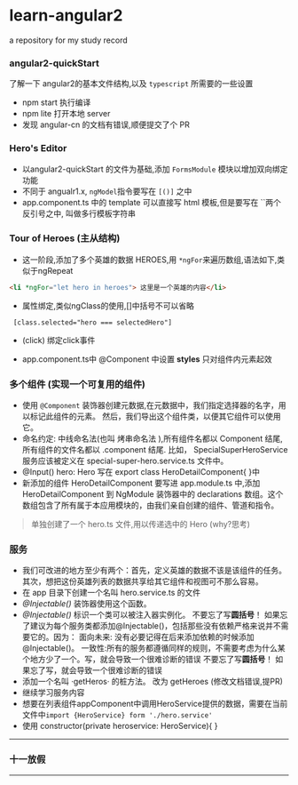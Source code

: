 # learn-angular2
a repository for my study record

### angular2-quickStart
了解一下 angular2的基本文件结构,以及 `typescript` 所需要的一些设置
* npm start 执行编译
* npm lite 打开本地 server
* 发现 angular-cn 的文档有错误,顺便提交了个 PR

### Hero's Editor

* 以angular2-quickStart 的文件为基础,添加 `FormsModule` 模块以增加双向绑定功能
* 不同于 angualr1.x, `ngModel`指令要写在  `[()]` 之中
* app.component.ts 中的 template 可以直接写 html 模板,但是要写在 \`\`两个反引号之中,
  叫做多行模板字符串

### Tour of Heroes (主从结构)
* 这一阶段,添加了多个英雄的数据 HEROES,用 `*ngFor`来遍历数组,语法如下,类似于ngRepeat
```html
<li *ngFor="let hero in heroes"> 这里是一个英雄的内容</li>
```
* 属性绑定,类似ngClass的使用,[]中括号不可以省略
```
 [class.selected="hero === selectedHero"]
```
* (click) 绑定click事件

* app.component.ts中 @Component 中设置 **styles** 只对组件内元素起效

### 多个组件 (实现一个可复用的组件)

* 使用 `@Component` 装饰器创建元数据,在元数据中，我们指定选择器的名字，用以标记此组件的元素。 然后，我们导出这个组件类，以便其它组件可以使用它。
* 命名约定: 中线命名法(也叫 烤串命名法 ),所有组件名都以 Component 结尾,所有组件的文件名都以 .component 结尾. 比如， SpecialSuperHeroService 服务应该被定义在 special-super-hero.service.ts 文件中。
* @Input() hero: Hero 写在 export class HeroDetailComponent{ }中
* 新添加的组件 HeroDetailComponent 要写进 app.module.ts 中,添加 HeroDetailComponent 到 NgModule 装饰器中的 declarations 数组。这个数组包含了所有属于本应用模块的，由我们亲自创建的组件、管道和指令。
>  单独创建了一个 hero.ts 文件,用以传递选中的 Hero (why?思考)

### 服务
* 我们可改进的地方至少有两个：首先，定义英雄的数据不该是该组件的任务。其次，想把这份英雄列表的数据共享给其它组件和视图可不那么容易。
* 在 app 目录下创建一个名叫 hero.service.ts 的文件
* *@Injectable()* 装饰器使用这个函数。
* *@Injectable()* 标识一个类可以被注入器实例化。
不要忘了写**圆括号**！ 如果忘了建议为每个服务类都添加@Injectable()，包括那些没有依赖严格来说并不需要它的。因为：
面向未来: 没有必要记得在后来添加依赖的时候添加 @Injectable()。
一致性:所有的服务都遵循同样的规则，不需要考虑为什么某个地方少了一个。写，就会导致一个很难诊断的错误
不要忘了写**圆括号**！ 如果忘了写，就会导致一个很难诊断的错误
* 添加一个名叫 ·getHeros· 的桩方法。  改为 getHeroes  (修改文档错误,提PR)
* 继续学习服务内容
* 想要在列表组件appComponent中调用HeroService提供的数据，需要在当前文件中`import {HeroService} form './hero.service'`
* 使用 constructor(private heroservice: HeroService){ }
---
### 十一放假
---
